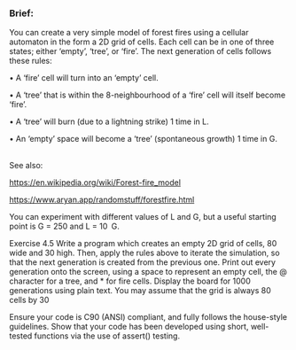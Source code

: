 <h3><b>Brief:</b></h3>

You can create a very simple model of forest fires using a cellular automaton in the form a 2D
grid of cells. Each cell can be in one of three states; either ‘empty’, ‘tree’, or ‘fire’. The next
generation of cells follows these rules:

• A ‘fire’ cell will turn into an ‘empty’ cell.

• A ‘tree’ that is within the 8-neighbourhood of a ‘fire’ cell will itself become ‘fire’.

• A ‘tree’ will burn (due to a lightning strike) 1 time in L.

• An ‘empty’ space will become a ‘tree’ (spontaneous growth) 1 time in G.
<br></br>

See also:

https://en.wikipedia.org/wiki/Forest-fire_model

https://www.aryan.app/randomstuff/forestfire.html

You can experiment with different values of L and G, but a useful starting point is G = 250 and
L = 10 G.

Exercise 4.5 Write a program which creates an empty 2D grid of cells, 80 wide and 30 high.
Then, apply the rules above to iterate the simulation, so that the next generation is created
from the previous one.
Print out every generation onto the screen, using a space to represent an empty cell, the @
character for a tree, and * for fire cells. Display the board for 1000 generations using plain
text. You may assume that the grid is always 80 cells by 30


Ensure your code is C90 (ANSI) compliant, and fully follows the house-style guidelines. Show
that your code has been developed using short, well-tested functions via the use of assert()
testing.
